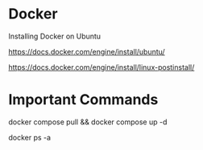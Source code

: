 # Docker

Installing Docker on Ubuntu

https://docs.docker.com/engine/install/ubuntu/

https://docs.docker.com/engine/install/linux-postinstall/

# Important Commands

docker compose pull && docker compose up -d

docker ps -a
